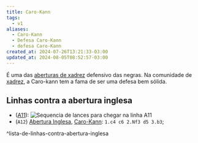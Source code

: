 ```yaml
---
title: Caro-Kann
tags:
  - v1
aliases:
  - Caro-Kann
  - Defesa Caro-Kann
  - defesa Caro-Kann
created_at: 2024-07-26T13:21:33-03:00
updated_at: 2024-08-05T08:52:57-03:00
---
```


É uma das [aberturas de xadrez](../../../rascunhos/2024/07/2024-07-06-Aberturas_de_xadrez.md) defensivo das negras. Na comunidade de [xadrez](../../../sementes/2024/07/2024-07-06-Xadrez.md), a Caro-kann tem a fama de ser uma defesa bem sólida.
## Linhas contra a abertura inglesa
-  ([A11](Abertura_Inglesa_contra_a_Caro_Kann.md)): ![Sequencia de lances para chegar na linha A11](Abertura_Inglesa_contra_a_Caro_Kann.md#^sequencia)
-  (`A12`) [Abertura Inglesa](../../../rascunhos/2024/07/2024-07-05-Abertura_Inglesa.md), [Caro-Kann](Caro_Kann.md): `1.c4 c6 2.Nf3 d5 3.b3`;

^lista-de-linhas-contra-abertura-inglesa